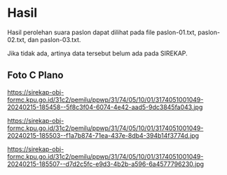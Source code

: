 # Hasil

Hasil perolehan suara paslon dapat dilihat pada file paslon-01.txt, paslon-02.txt, dan paslon-03.txt.

Jika tidak ada, artinya data tersebut belum ada pada SIREKAP.

## Foto C Plano

https://sirekap-obj-formc.kpu.go.id/31c2/pemilu/ppwp/31/74/05/10/01/3174051001049-20240215-185458--5f8c3f04-6074-4e42-aad5-9dc3845fa043.jpg

https://sirekap-obj-formc.kpu.go.id/31c2/pemilu/ppwp/31/74/05/10/01/3174051001049-20240215-185503--f1a7b874-71ea-437e-8db4-394b14f3774d.jpg

https://sirekap-obj-formc.kpu.go.id/31c2/pemilu/ppwp/31/74/05/10/01/3174051001049-20240215-185507--d7d2c5fc-e9d3-4b2b-a596-6a4577796230.jpg
